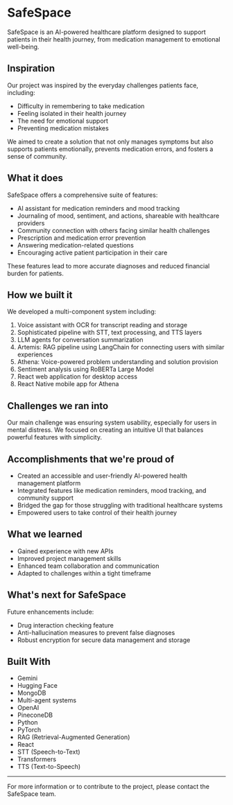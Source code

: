 # SafeSpace

SafeSpace is an AI-powered healthcare platform designed to support patients in their health journey, from medication management to emotional well-being.

## Inspiration

Our project was inspired by the everyday challenges patients face, including:
- Difficulty in remembering to take medication
- Feeling isolated in their health journey
- The need for emotional support
- Preventing medication mistakes

We aimed to create a solution that not only manages symptoms but also supports patients emotionally, prevents medication errors, and fosters a sense of community.

## What it does

SafeSpace offers a comprehensive suite of features:

- AI assistant for medication reminders and mood tracking
- Journaling of mood, sentiment, and actions, shareable with healthcare providers
- Community connection with others facing similar health challenges
- Prescription and medication error prevention
- Answering medication-related questions
- Encouraging active patient participation in their care

These features lead to more accurate diagnoses and reduced financial burden for patients.

## How we built it

We developed a multi-component system including:

1. Voice assistant with OCR for transcript reading and storage
2. Sophisticated pipeline with STT, text processing, and TTS layers
3. LLM agents for conversation summarization
4. Artemis: RAG pipeline using LangChain for connecting users with similar experiences
5. Athena: Voice-powered problem understanding and solution provision
6. Sentiment analysis using RoBERTa Large Model
7. React web application for desktop access
8. React Native mobile app for Athena

## Challenges we ran into

Our main challenge was ensuring system usability, especially for users in mental distress. We focused on creating an intuitive UI that balances powerful features with simplicity.

## Accomplishments that we're proud of

- Created an accessible and user-friendly AI-powered health management platform
- Integrated features like medication reminders, mood tracking, and community support
- Bridged the gap for those struggling with traditional healthcare systems
- Empowered users to take control of their health journey

## What we learned

- Gained experience with new APIs
- Improved project management skills
- Enhanced team collaboration and communication
- Adapted to challenges within a tight timeframe

## What's next for SafeSpace

Future enhancements include:
- Drug interaction checking feature
- Anti-hallucination measures to prevent false diagnoses
- Robust encryption for secure data management and storage

## Built With

- Gemini
- Hugging Face
- MongoDB
- Multi-agent systems
- OpenAI
- PineconeDB
- Python
- PyTorch
- RAG (Retrieval-Augmented Generation)
- React
- STT (Speech-to-Text)
- Transformers
- TTS (Text-to-Speech)

---

For more information or to contribute to the project, please contact the SafeSpace team.
